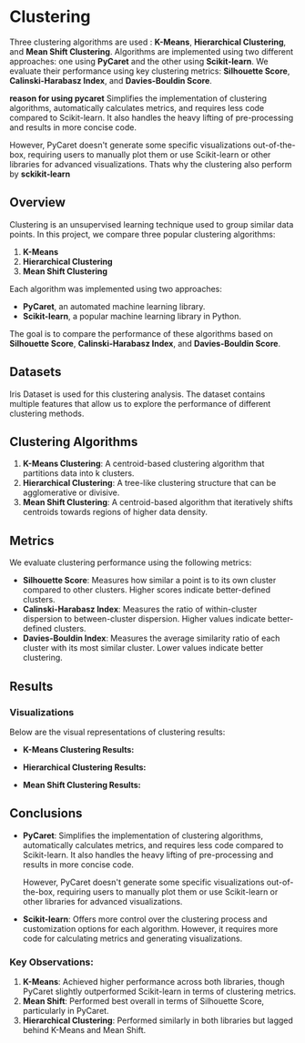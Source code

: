 # Clustering 

Three clustering algorithms are used : **K-Means**, **Hierarchical Clustering**, and **Mean Shift Clustering**. Algorithms are implemented using two different approaches: one using **PyCaret** and the other using **Scikit-learn**. We evaluate their performance using key clustering metrics: **Silhouette Score**, **Calinski-Harabasz Index**, and **Davies-Bouldin Score**.

**reason for using pycaret** Simplifies the implementation of clustering algorithms, automatically calculates metrics, and requires less code compared to Scikit-learn. It also handles the heavy lifting of pre-processing and results in more concise code.
  
  However, PyCaret doesn't generate some specific visualizations out-of-the-box, requiring users to manually plot them or use Scikit-learn or other libraries for advanced visualizations. Thats why the clustering also perform by **sckikit-learn**


## Overview

Clustering is an unsupervised learning technique used to group similar data points. In this project, we compare three popular clustering algorithms:

1. **K-Means**
2. **Hierarchical Clustering**
3. **Mean Shift Clustering**

Each algorithm was implemented using two approaches:
- **PyCaret**, an automated machine learning library.
- **Scikit-learn**, a popular machine learning library in Python.

The goal is to compare the performance of these algorithms based on **Silhouette Score**, **Calinski-Harabasz Index**, and **Davies-Bouldin Score**.

## Datasets

Iris Dataset is used  for this clustering analysis. The dataset contains multiple features that allow us to explore the performance of different clustering methods.

## Clustering Algorithms

1. **K-Means Clustering**: A centroid-based clustering algorithm that partitions data into k clusters.
2. **Hierarchical Clustering**: A tree-like clustering structure that can be agglomerative or divisive.
3. **Mean Shift Clustering**: A centroid-based algorithm that iteratively shifts centroids towards regions of higher data density.



## Metrics

We evaluate clustering performance using the following metrics:

- **Silhouette Score**: Measures how similar a point is to its own cluster compared to other clusters. Higher scores indicate better-defined clusters.
- **Calinski-Harabasz Index**: Measures the ratio of within-cluster dispersion to between-cluster dispersion. Higher values indicate better-defined clusters.
- **Davies-Bouldin Index**: Measures the average similarity ratio of each cluster with its most similar cluster. Lower values indicate better clustering.

## Results


### Visualizations

Below are the visual representations of clustering results:

- **K-Means Clustering Results:**


- **Hierarchical Clustering Results:**


- **Mean Shift Clustering Results:**




## Conclusions

- **PyCaret**: Simplifies the implementation of clustering algorithms, automatically calculates metrics, and requires less code compared to Scikit-learn. It also handles the heavy lifting of pre-processing and results in more concise code.
  
  However, PyCaret doesn't generate some specific visualizations out-of-the-box, requiring users to manually plot them or use Scikit-learn or other libraries for advanced visualizations.

- **Scikit-learn**: Offers more control over the clustering process and customization options for each algorithm. However, it requires more code for calculating metrics and generating visualizations.

### Key Observations:

1. **K-Means**: Achieved higher performance across both libraries, though PyCaret slightly outperformed Scikit-learn in terms of clustering metrics.
2. **Mean Shift**: Performed best overall in terms of Silhouette Score, particularly in PyCaret.
3. **Hierarchical Clustering**: Performed similarly in both libraries but lagged behind K-Means and Mean Shift.


